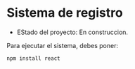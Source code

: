 <h1>Sistema de registro</h1>

- EStado del proyecto: En construccion.

Para ejecutar el sistema, debes poner:

```npm install react```
